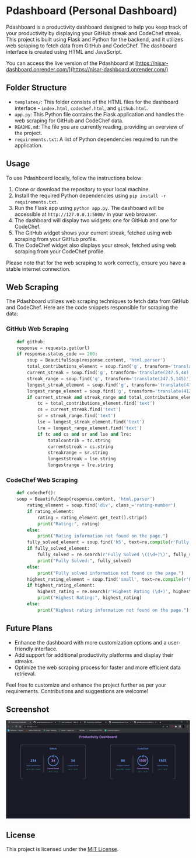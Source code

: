 # Pdashboard (Personal Dashboard)

Pdashboard is a productivity dashboard designed to help you keep track of your productivity by displaying your GitHub streak and CodeChef streak. This project is built using Flask and Python for the backend, and it utilizes web scraping to fetch data from GitHub and CodeChef. The dashboard interface is created using HTML and JavaScript.

You can access the live version of the Pdashboard at [https://nisar-dashboard.onrender.com/](https://nisar-dashboard.onrender.com/)

## Folder Structure

- `templates/`: This folder consists of the HTML files for the dashboard interface - `index.html`, `codechef.html`, and `github.html`.
- `app.py`: This Python file contains the Flask application and handles the web scraping for GitHub and CodeChef data.
- `README.md`: The file you are currently reading, providing an overview of the project.
- `requirements.txt`: A list of Python dependencies required to run the application.

## Usage

To use Pdashboard locally, follow the instructions below:

1. Clone or download the repository to your local machine.
2. Install the required Python dependencies using `pip install -r requirements.txt`.
3. Run the Flask app using `python app.py`. The dashboard will be accessible at `http://127.0.0.1:5000/` in your web browser.
4. The dashboard will display two widgets: one for GitHub and one for CodeChef.
5. The GitHub widget shows your current streak, fetched using web scraping from your GitHub profile.
6. The CodeChef widget also displays your streak, fetched using web scraping from your CodeChef profile.

Please note that for the web scraping to work correctly, ensure you have a stable internet connection.

## Web Scraping

The Pdashboard utilizes web scraping techniques to fetch data from GitHub and CodeChef. Here are the code snippets responsible for scraping the data:

### GitHub Web Scraping

```python
    def github:
    response = requests.get(url)
    if response.status_code == 200:
        soup = BeautifulSoup(response.content, 'html.parser')
        total_contributions_element = soup.find('g', transform='translate(82.5,48)')
        current_streak = soup.find('g', transform='translate(247.5,48)')
        streak_range = soup.find('g', transform='translate(247.5,145)')
        longest_streak_element = soup.find('g', transform='translate(412.5,48)')
        longest_range_element = soup.find('g', transform='translate(412.5,114)')
        if current_streak and streak_range and total_contributions_element and longest_range_element and longest_streak_element:
            tc = total_contributions_element.find('text')
            cs = current_streak.find('text')
            sr = streak_range.find('text')
            lse = longest_streak_element.find('text')
            lre = longest_range_element.find('text')
            if tc and cs and sr and lse and lre:
                totalcontrib = tc.string
                currentstreak = cs.string
                streakrange = sr.string
                longeststreak = lse.string
                longestrange = lre.string
```

### CodeChef Web Scraping

```python
    def codechef():
    soup = BeautifulSoup(response.content, 'html.parser')
        rating_element = soup.find('div', class_='rating-number')
        if rating_element:
            rating = rating_element.get_text().strip()
            print("Rating:", rating)
        else:
            print("Rating information not found on the page.")
        fully_solved_element = soup.find('h5', text=re.compile(r'Fully Solved \(\d+\)'))
        if fully_solved_element:
            fully_solved = re.search(r'Fully Solved \((\d+)\)', fully_solved_element.text).group(1)
            print("Fully Solved:", fully_solved)
        else:
            print("Fully solved information not found on the page.")
        highest_rating_element = soup.find('small', text=re.compile(r'Highest Rating \d+'))
        if highest_rating_element:
            highest_rating = re.search(r'Highest Rating (\d+)', highest_rating_element.text).group(1)
            print("Highest Rating:", highest_rating)
        else:
            print("Highest rating information not found on the page.")
```

## Future Plans

- Enhance the dashboard with more customization options and a user-friendly interface.
- Add support for additional productivity platforms and display their streaks.
- Optimize the web scraping process for faster and more efficient data retrieval.

Feel free to customize and enhance the project further as per your requirements. Contributions and suggestions are welcome!

## Screenshot

![Dashboard Widget](Dashboard.png)

## License

This project is licensed under the [MIT License](LICENSE).